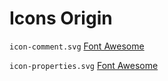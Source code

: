 # Icons Origin

`icon-comment.svg`
[Font Awesome](https://fontawesome.com/icons/comment-alt?style=regular)

`icon-properties.svg`
[Font Awesome](https://fontawesome.com/icons/th-list?style=solid)